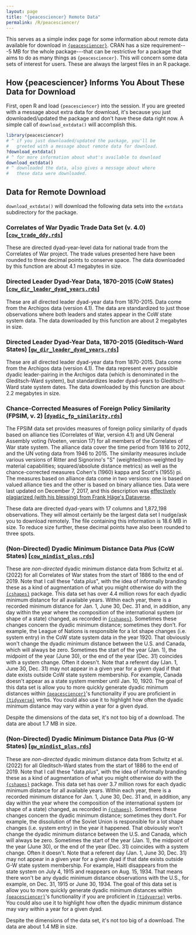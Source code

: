 ```yaml
---
layout: page
title: "{peacesciencer} Remote Data"
permalink: /R/peacesciencer/
---
```


This serves as a simple index page for some information about remote data available for download in [`{peacesciencer}`](http://svmiller.com/peacesciencer/). CRAN has a size requirement---5 MB for the whole package---that can be restrictive for a package that aims to do as many things as `{peacesciencer}`. This will concern some data sets of interest for users. These are always the largest files in an R package.

## How {peacesciencer} Informs You About These Data for Download

First, open R and load `{peacesciencer}` into the session. If you are greeted with a message about extra data for download, it's because you just downloaded/updated the package and don't have these data right now. A simple call of `download_extdata()` will accomplish this.

```r
library(peacesciencer)
# ^ if you just downloaded/updated the package, you'll be 
#   greeted with a message about remote data for download.
?download_extdata() 
# ^ for more information about what's available to download
download_extdata() 
# ^ downloaded the data, also gives a message about where
#   these data were downloaded.
```

## Data for Remote Download

`download_extdata()` will download the following data sets into the `extdata` subdirectory for the package.

### Correlates of War Dyadic Trade Data Set (v. 4.0) [[`cow_trade_ddy.rds`](http://svmiller.com/R/peacesciencer/cow_trade_ddy.rds)]

These are directed dyad-year-level data for national trade from the Correlates of War project. The trade values presented here have been rounded to three decimal points to conserve space. The data downloaded by this function are about 4.1 megabytes in size.

### Directed Leader Dyad-Year Data, 1870-2015 (CoW States) [[`cow_dir_leader_dyad_years.rds`](http://svmiller.com/R/peacesciencer/cow_dir_leader_dyad_years.rds)]

These are all directed leader dyad-year data from 1870-2015. Data come from the Archigos data (version 4.1). The data are standardized to just those observations where both leaders and states appear in the CoW state system data. The data downloaded by this function are about 2 megabytes in size.

### Directed Leader Dyad-Year Data, 1870-2015 (Gleditsch-Ward States) [[`gw_dir_leader_dyad_years.rds`](http://svmiller.com/R/peacesciencer/gw_dir_leader_dyad_years.rds)]

These are all directed leader dyad-year data from 1870-2015. Data come from the Archigos data (version 4.1). The data represent every possible dyadic leader-pairing in the Archigos data (which is denominated in the Gleditsch-Ward system), but standardizes leader dyad-years to Gleditsch-Ward state system dates. The data downloaded by this function are about 2.2 megabytes in size.

### Chance-Corrected Measures of Foreign Policy Similarity (FPSIM, v. 2) [[`dyadic_fp_similarity.rds`](http://svmiller.com/R/peacesciencer/dyadic_fp_similarity.rds)]

The FPSIM data set provides measures of foreign policy similarity of dyads based on alliance ties (Correlates of War, version 4.1) and UN General Assembly voting (Voeten, version 17) for all members of the Correlates of War state system. The alliance data cover the time period from 1816 to 2012, and the UN voting data from 1946 to 2015. The similarity measures include various versions of Ritter and Signorino's "S" (weighted/non-weighted by material capabilities; squared/absolute distance metrics) as well as the chance-corrected measures Cohen's (1960) kappa and Scott's (1955) pi. The measures based on alliance data come in two versions: one is based on valued alliance ties and the other is based on binary alliance ties. Data were last updated on December 7, 2017, and this description was [effectively plagiarized (with his blessing) from Frank Häge's Dataverse](https://dataverse.harvard.edu/dataset.xhtml?persistentId=doi:10.7910/DVN/ALVXLM&widget=dataverse@haege).

These data are directed dyad-years with 17 columns and 1,872,198 observations. They will almost certainly be the largest data set
I nudge/ask you to download remotely. The file containing this information is 18.6 MB in size. To reduce size further, these
decimal points have also been rounded to three spots.

### (Non-Directed) Dyadic Minimum Distance Data *Plus* (CoW States) [[`cow_mindist_plus.rds`](http://svmiller.com/R/peacesciencer/cow_mindist_plus.rds)]

These are *non-directed* dyadic minimum distance data from Schvitz et al.
(2022) for all Correlates of War states from the start of 1886 to the
end of 2019. Note that I call these "data *plus*", with the idea of
informally branding these as a kind of augmentation of what you might
otherwise do with the [`{cshapes}`](https://icr.ethz.ch/data/cshapes/) package. This data set has over
4.4 million rows for each dyadic minimum distance for all available
years. Within each year, there is a recorded minimum distance for Jan. 1,
June 30, Dec. 31 and, in addition, any day within the year where the
composition of the international system (or shape of a state) changed, as
recorded in [`{cshapes}`](https://icr.ethz.ch/data/cshapes/). Sometimes these changes concern the dyadic
minimum distance; sometimes they don't. For example, the League of Nations
is responsible for a lot shape changes (i.e. system entry) in the CoW state
system data in the year 1920. That obviously won't change the dyadic minimum
distance between the U.S. and Canada, which will always be zero. Sometimes the
start of the year (Jan. 1), the midpoint of the year (June 30), or the end of
the year (Dec. 31) coincides with a system change. Often it doesn't. Note that
a referent day (Jan. 1, June 30, Dec. 31) may not appear in a given year for
a given dyad if that date exists outside CoW state system membership. For
example, Canada doesn't appear as a state system member until Jan. 10, 1920.
The goal of this data set is allow you to more quickly generate dyadic
minimum distances within [`{peacesciencer}`](http://svmiller.com/peacesciencer/)'s functionality if you are
proficient in [`{tidyverse}`](https://www.tidyverse.org/) verbs. You could also use it to highlight
how often the dyadic minimum distance may vary within a year for a given
dyad.

Despite the dimensions of the data set, it's not too big of a download. The
data are about 1.7 MB in size.


### (Non-Directed) Dyadic Minimum Distance Data *Plus* (G-W States) [[`gw_mindist_plus.rds`](http://svmiller.com/R/peacesciencer/gw_mindist_plus.rds)]

These are *non-directed* dyadic minimum distance data from Schvitz et al.
(2022) for all Gleditsch-Ward states from the start of 1886 to the
end of 2019. Note that I call these "data *plus*", with the idea of
informally branding these as a kind of augmentation of what you might
otherwise do with the [`{cshapes}`](https://icr.ethz.ch/data/cshapes/) package. This data set has over
3.7 million rows for each dyadic minimum distance for all available
years. Within each year, there is a recorded minimum distance for Jan. 1,
June 30, Dec. 31 and, in addition, any day within the year where the
composition of the international system (or shape of a state) changed, as
recorded in [`{cshapes}`](https://icr.ethz.ch/data/cshapes/). Sometimes these changes concern the dyadic
minimum distance; sometimes they don't. For example, the dissolution of
the Soviet Union is responsible for a lot shape changes (i.e. system entry) in
the year it happened. That obviously won't change the dyadic minimum
distance between the U.S. and Canada, which will always be zero. Sometimes the
start of the year (Jan. 1), the midpoint of the year (June 30), or the end of
the year (Dec. 31) coincides with a system change. Often it doesn't. Note that
a referent day (Jan. 1, June 30, Dec. 31) may not appear in a given year for
a given dyad if that date exists outside G-W state system membership. For
example, Haiti disappears from the state system on July 4, 1915 and
reappears on Aug. 15, 1934. That means there won't be any dyadic minimum
distance observations with the U.S., for example, on Dec. 31, 1915 or June
30, 1934. The goal of this data set is allow you to more quickly generate dyadic
minimum distances within [`{peacesciencer}`](http://svmiller.com/peacesciencer/)'s functionality if you are
proficient in [`{tidyverse}`](https://www.tidyverse.org/) verbs. You could also use it to highlight
how often the dyadic minimum distance may vary within a year for a given
dyad.

Despite the dimensions of the data set, it's not too big of a download. The
data are about 1.4 MB in size.
